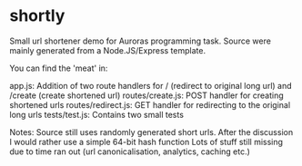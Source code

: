 # shortly

Small url shortener demo for Auroras programming task.
Source were mainly generated from a Node.JS/Express template.

You can find the 'meat' in:

app.js: Addition of two route handlers for / (redirect to original long url) and /create (create shortened url)
routes/create.js: POST handler for creating shortened urls
routes/redirect.js: GET handler for redirecting to the original long urls
tests/test.js: Contains two small tests

Notes:
Source still uses randomly generated short urls. After the discussion I would rather use a simple 64-bit hash function
Lots of stuff still missing due to time ran out (url canonicalisation, analytics, caching etc.)
